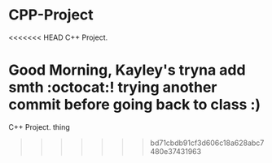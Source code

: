 # CPP-Project
<<<<<<< HEAD
C++ Project.  

Good Morning, Kayley's tryna add smth :octocat:!
trying another commit before going back to class :)
=======
C++ Project.
thing
>>>>>>> bd71cbdb91cf3d606c18a628abc7480e37431963
